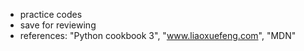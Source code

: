 - practice codes
- save for reviewing
- references: "Python cookbook 3", "www.liaoxuefeng.com", "MDN"